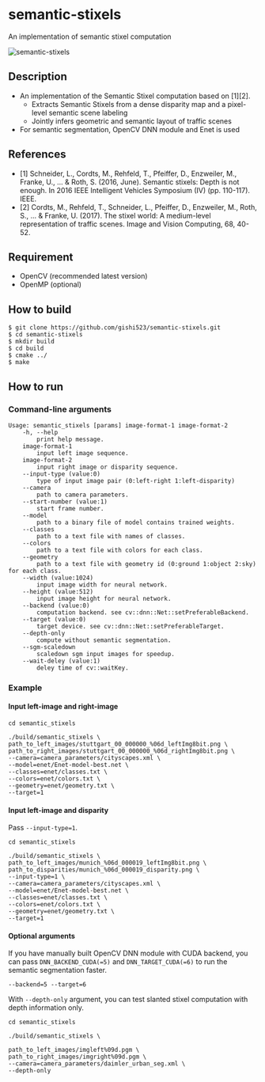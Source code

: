 # semantic-stixels
An implementation of semantic stixel computation

![semantic-stixels](https://github.com/gishi523/semantic-stixels/wiki/images/semantic-stixels.png)

## Description
- An implementation of the Semantic Stixel computation based on [1][2].
	- Extracts Semantic Stixels from a dense disparity map and a pixel-level semantic scene labeling
	- Jointly infers geometric and semantic layout of traffic scenes
- For semantic segmentation, OpenCV DNN module and Enet is used

## References
- [1] Schneider, L., Cordts, M., Rehfeld, T., Pfeiffer, D., Enzweiler, M., Franke, U., ... & Roth, S. (2016, June). Semantic stixels: Depth is not enough. In 2016 IEEE Intelligent Vehicles Symposium (IV) (pp. 110-117). IEEE.
- [2] Cordts, M., Rehfeld, T., Schneider, L., Pfeiffer, D., Enzweiler, M., Roth, S., ... & Franke, U. (2017). The stixel world: A medium-level representation of traffic scenes. Image and Vision Computing, 68, 40-52.

## Requirement
- OpenCV (recommended latest version)
- OpenMP (optional)

## How to build
```
$ git clone https://github.com/gishi523/semantic-stixels.git
$ cd semantic-stixels
$ mkdir build
$ cd build
$ cmake ../
$ make
```

## How to run
### Command-line arguments
```
Usage: semantic_stixels [params] image-format-1 image-format-2
	-h, --help
		print help message.
	image-format-1
		input left image sequence.
	image-format-2
		input right image or disparity sequence.
	--input-type (value:0)
		type of input image pair (0:left-right 1:left-disparity)
	--camera
		path to camera parameters.
	--start-number (value:1)
		start frame number.
	--model
		path to a binary file of model contains trained weights.
	--classes
		path to a text file with names of classes.
	--colors
		path to a text file with colors for each class.
	--geometry
		path to a text file with geometry id (0:ground 1:object 2:sky) for each class.
	--width (value:1024)
		input image width for neural network.
	--height (value:512)
		input image height for neural network.
	--backend (value:0)
		computation backend. see cv::dnn::Net::setPreferableBackend.
	--target (value:0)
		target device. see cv::dnn::Net::setPreferableTarget.
	--depth-only
		compute without semantic segmentation.
	--sgm-scaledown
		scaledown sgm input images for speedup.
	--wait-deley (value:1)
		deley time of cv::waitKey.
```

### Example
#### Input left-image and right-image
```
cd semantic_stixels

./build/semantic_stixels \
path_to_left_images/stuttgart_00_000000_%06d_leftImg8bit.png \
path_to_right_images/stuttgart_00_000000_%06d_rightImg8bit.png \
--camera=camera_parameters/cityscapes.xml \
--model=enet/Enet-model-best.net \
--classes=enet/classes.txt \
--colors=enet/colors.txt \
--geometry=enet/geometry.txt \
--target=1
```

#### Input left-image and disparity
Pass `--input-type=1`.
```
cd semantic_stixels

./build/semantic_stixels \
path_to_left_images/munich_%06d_000019_leftImg8bit.png \
path_to_disparities/munich_%06d_000019_disparity.png \
--input-type=1 \
--camera=camera_parameters/cityscapes.xml \
--model=enet/Enet-model-best.net \
--classes=enet/classes.txt \
--colors=enet/colors.txt \
--geometry=enet/geometry.txt \
--target=1
```

#### Optional arguments
If you have manually built OpenCV DNN module with CUDA backend,
you can pass `DNN_BACKEND_CUDA(=5)` and `DNN_TARGET_CUDA(=6)` to run the semantic segmentation faster.
```
--backend=5 --target=6
```

With `--depth-only` argument, you can test slanted stixel computation with depth information only.

```
cd semantic_stixels

./build/semantic_stixels \

path_to_left_images/imgleft%09d.pgm \
path_to_right_images/imgright%09d.pgm \
--camera=camera_parameters/daimler_urban_seg.xml \
--depth-only
```
